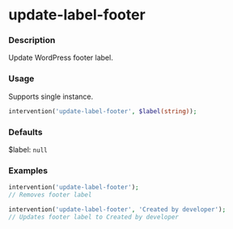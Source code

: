 # update-label-footer

### Description
Update WordPress footer label.

### Usage
Supports single instance.
```php
intervention('update-label-footer', $label(string));
```

### Defaults
$label: `null`

### Examples
```php
intervention('update-label-footer');
// Removes footer label

intervention('update-label-footer', 'Created by developer');
// Updates footer label to Created by developer
```
